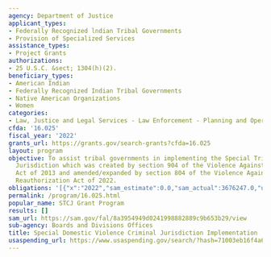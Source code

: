 ```yaml
---
agency: Department of Justice
applicant_types:
- Federally Recognized lndian Tribal Governments
- Provision of Specialized Services
assistance_types:
- Project Grants
authorizations:
- 25 U.S.C. &sect; 1304(h)(2).
beneficiary_types:
- American Indian
- Federally Recognized Indian Tribal Governments
- Native American Organizations
- Women
categories:
- Law, Justice and Legal Services - Law Enforcement - Planning and Operations
cfda: '16.025'
fiscal_year: '2022'
grants_url: https://grants.gov/search-grants?cfda=16.025
layout: program
objective: To assist tribal governments in implementing the Special Tribal Criminal
  Jurisdiction which was created by section 904 of the Violence Against Women Reauthorization
  Act of 2013 and amended/expanded by section 804 of the Violence Against Women Act
  Reauthorization Act of 2022.
obligations: '[{"x":"2022","sam_estimate":0.0,"sam_actual":3676247.0,"usa_spending_actual":3676247.0},{"x":"2023","sam_estimate":3448236.0,"sam_actual":0.0,"usa_spending_actual":9000000.0},{"x":"2024","sam_estimate":0.0,"sam_actual":0.0,"usa_spending_actual":-4702.82}]'
permalink: /program/16.025.html
popular_name: STCJ Grant Program
results: []
sam_url: https://sam.gov/fal/8a3954949d0241998882889c9b653b29/view
sub-agency: Boards and Divisions Offices
title: Special Domestic Violence Criminal Jurisdiction Implementation
usaspending_url: https://www.usaspending.gov/search/?hash=71003eb16f4a6b96a0796465f0034791
---
```

